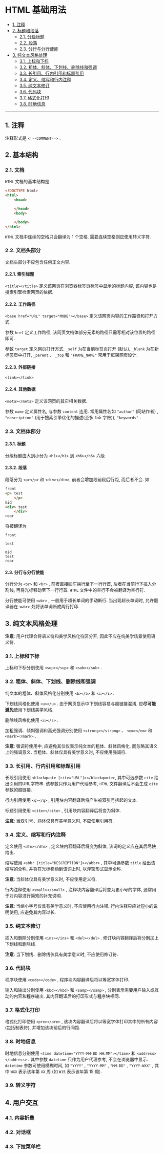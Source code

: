 # HTML 基础用法

- [1. 注释](#1-注释)
- [2. 标题和段落](#2-标题和段落)
    - [2.1. 分级标题](#21-分级标题)
    - [2.2. 段落](#22-段落)
    - [2.3. 分行与分行使能](#23-分行与分行使能)
- [3. 纯文本风格处理](#3-纯文本风格处理)
    - [3.1. 上标和下标](#31-上标和下标)
    - [3.2. 粗体、斜体、下划线、删除线和强调](#32-粗体斜体下划线删除线和强调)
    - [3.3. 长引用、行内引用和标题引用](#33-长引用行内引用和标题引用)
    - [3.4. 定义、缩写和行内注释](#34-定义缩写和行内注释)
    - [3.5. 纯文本修订](#35-纯文本修订)
    - [3.6. 代码块](#36-代码块)
    - [3.7. 格式化打印](#37-格式化打印)
    - [3.8. 时地信息](#38-时地信息)


---

## 1. 注释

注释形式是 `<!--COMMENT-->` .     

## 2. 基本结构

### 2.1. 文档

`HTML` 文档的基本结构是

```HTML
<!DOCTYPE html>
<html>
    <head>

    </head>
    <body>

    </body>
</html>
```

`HTML` 文档中连续的空格只会翻译为 1 个空格, 需要连续空格则应使用转义字符.

### 2.2. 文档头部分

文档头部分不应包含任何正文内容.

#### 2.2.1. 索引标题

`<title></title>` 定义该网页在浏览器标签页标签中显示的标题内容, 该内容也是搜索引擎检索网页的依据.

#### 2.2.2. 工作路径

`<base href="URL" target="MODE"></base>` 定义该网页内容的工作路径和打开方式.

参数 `href` 定义工作路径, 该网页文档体部分元素的路径只需写相对该位置的路径即可.

参数 `target` 定义网页打开方式. `_self` 为在当前标签页打开 (默认), `_blank` 为在新标签页中打开, `_parent` 、 `_top` 和 `"FRAME_NAME"` 常用于框架网页设计.

#### 2.2.3. 外部链接

`<link></link>`

#### 2.2.4. 其他数据

`<meta></meta>` 定义该网页的其它相关数据.

参数 `name` 定义属性名, 与参数 `content` 连用. 常用属性名如 `"author"` (网站作者) , `"description"` (用于搜索引擎优化的描述(至多 155 字符)), `"keywords"` . 

### 2.3. 文档体部分

#### 2.3.1. 标题

分级标题由大到小分为 `<h1></h1>` 到 `<h6></h6>` 六级.

#### 2.3.2. 段落

段落分为 `<p></p>` 和 `<div></div>`, 前者会增加段前段后行距, 而后者不会. 如

```HTML
front
<p> test
    </p>
mid
<div> test
    </div>
rear
```

将被翻译为

    front

    test

    mid
    test
    rear

#### 2.3. 分行与分行使能

分行分为 `<br>` 和 `<hr>` , 前者直接回车换行至下一行行首, 后者在当前行下插入分割线, 再将光标移动至下一行行首. `HTML` 文件中的空行不会被翻译为空行符.

分行使能可使用 `<wbr>` , 一般用于超长单词的手动断行. 当出现超长单词时, 允许翻译器在 `<wbr>` 处将该单词断成两行打印.

## 3. 纯文本风格处理

**注意**: 用户代理会将语义符和美学风格化符区分开, 因此不应在纯美学场景使用语义符.

### 3.1. 上标和下标

上标和下标分别使用 `<sup></sup>` 和 `<sub></sub>` .

### 3.2. 粗体、斜体、下划线、删除线和强调

纯文本的粗体、斜体风格化分别使用 `<b></b>` 和 `<i></i>` .

下划线风格化使用 `<u></u>` . 由于网页显示中下划线容易与超链接混淆, 应**尽可能避免**使用下划线美学风格.

删除线风格化使用 `<s></s>` .

加粗强调、倾斜强调和高光强调分别使用 `<strong></strong>` 、 `<em></em>` 和 `<mark></mark>` .

**注意**: 强调符使用中, 应避免其仅仅表示纯文本的粗体、斜体风格化, 而忽略其语义上的强调意义. 当粗体、斜体仅具有美学意义时, 不应使用强调符.

### 3.3. 长引用、行内引用和标题引用

长段引用使用 `<blockquote [cite="URL"]></blockquote>`, 其中可选参数 `cite` 给出引用的URL字符串. 该参数只作为用户代理参考, `HTML` 文件翻译后不会生成 `cite` 参数的超链接.

行内引用使用 `<q></q>` , 引用块内容翻译后将产生被双引号括起的文本.

标题引用使用 `<cite></cite>` , 引用块内容翻译后将变为斜体.

**注意**: 当双引号、斜体仅具有美学意义时, 不应使用引用符.

### 3.4. 定义、缩写和行内注释

定义使用 `<dfn></dfn>` , 定义块内容翻译后将变为斜体, 该词的定义应在其后尽快给出.

缩写使用 `<abbr [title="DESCRIPTION"]></abbr>` , 其中可选参数 `title` 给出该缩写的全称, 并将在光标移动到该词上时, 以浮窗形式显示全称.

**注意**: 当斜体仅具有美学意义时, 不应使用定义符.

行内注释使用 `<small></small>` , 注释块内容翻译后将变为更小号的字体, 通常用于对内容进行简短的补充说明.

**注意**: 当缩小字号仅具有美学意义时, 不应使用行内注释. 行内注释只应对短小的说明使用, 应避免其内容过长.

### 3.5. 纯文本修订

插入和删除分别使用 `<ins></ins>` 和 `<del></del>` . 修订块内容翻译后将分别加上下划线和删除线.

**注意**: 当下划线、删除线仅具有美学意义时, 不应使用修订符.

### 3.6. 代码块

程序块使用 `<code></code>` , 程序块内容翻译后将以等宽字体打印.

输入和输出分别使用 `<kbd></kbd>` 和 `<samp></samp>` , 分别表示需要用户输入或互动的内容和程序输出. 其内容翻译后的打印形式与程序块相同.

### 3.7. 格式化打印

格式化打印使用 `<pre></pre>` , 该块内容翻译后将以等宽字体打印其中的所有内容 (包括制表符), 并增加该块前后的行间距.

### 3.8. 时地信息

时地信息分别使用 `<time datetime="YYYY-MM-DD HH:MM"></time>` 和 `<address></address>` . 其中参数 `datetime` 只作为用户代理参考, 不会在浏览器中显示. `datetime` 参数可使用模糊时间, 如 `"YYYY"` , `"YYYY-MM"` , `"MM-DD"` , `"YYYY-WXX"` , 其中 `WXX` 表示该年第 `XX` 周 (如 `W15` 表示该年第 15 周).

### 3.9. 转义字符

## 4. 用户交互

### 4.1. 内容折叠

### 4.2. 对话框

### 4.3. 下拉菜单栏
